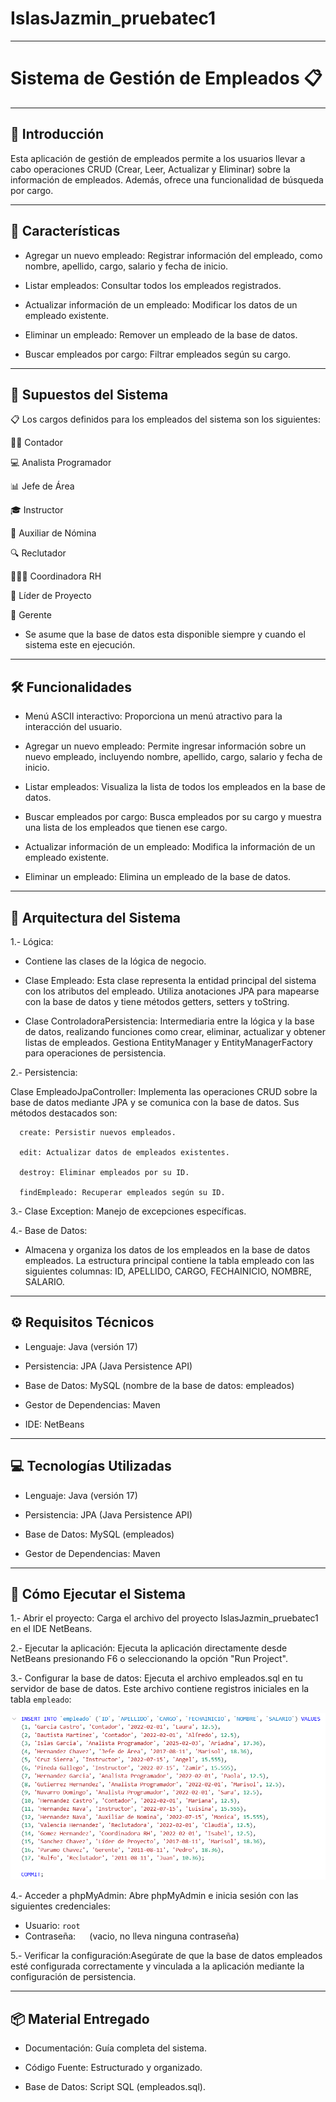 # IslasJazmin_pruebatec1
---
# Sistema de Gestión de Empleados 📋

---
## 🌟 **Introducción**
Esta aplicación de gestión de empleados permite a los usuarios llevar a cabo operaciones CRUD (Crear, Leer, Actualizar y Eliminar) sobre la información de empleados. Además, ofrece una funcionalidad de búsqueda por cargo.

---
## 🎯 **Características**

- Agregar un nuevo empleado: Registrar información del empleado, como nombre, apellido, cargo, salario y fecha de inicio.

- Listar empleados: Consultar todos los empleados registrados.

- Actualizar información de un empleado: Modificar los datos de un empleado existente.

- Eliminar un empleado: Remover un empleado de la base de datos.

- Buscar empleados por cargo: Filtrar empleados según su cargo.

---
## 📝 **Supuestos del Sistema**
📋 Los cargos definidos para los empleados del sistema son los siguientes:

👩‍💼 Contador

💻 Analista Programador

📊 Jefe de Área

🎓 Instructor

🧾 Auxiliar de Nómina

🔍 Reclutador

🧑‍🤝‍🧑 Coordinadora RH

🚀 Líder de Proyecto

🏢 Gerente

- Se asume que la base de datos esta disponible siempre y cuando el sistema este en ejecución.
---
## 🛠️ **Funcionalidades**

- Menú ASCII interactivo: Proporciona un menú atractivo para la interacción del usuario.

- Agregar un nuevo empleado: Permite ingresar información sobre un nuevo empleado, incluyendo nombre, apellido, cargo, salario y fecha de inicio.

- Listar empleados: Visualiza la lista de todos los empleados en la base de datos.

- Buscar empleados por cargo: Busca empleados por su cargo y muestra una lista de los empleados que tienen ese cargo.

- Actualizar información de un empleado: Modifica la información de un empleado existente.

- Eliminar un empleado: Elimina un empleado de la base de datos.

---
## 🔄 **Arquitectura del Sistema**

1.- Lógica:

- Contiene las clases de la lógica de negocio.

- Clase Empleado: Esta clase representa la entidad principal del sistema con los atributos del empleado. Utiliza anotaciones JPA para mapearse con la base de datos y tiene métodos getters, setters y toString.

- Clase ControladoraPersistencia: Intermediaria entre la lógica y la base de datos, realizando funciones como crear, eliminar, actualizar y obtener listas de empleados. Gestiona EntityManager y EntityManagerFactory para operaciones de persistencia.

2.- Persistencia:

Clase EmpleadoJpaController: Implementa las operaciones CRUD sobre la base de datos mediante JPA y se comunica con la base de datos. Sus métodos destacados son:

      create: Persistir nuevos empleados.

      edit: Actualizar datos de empleados existentes.

      destroy: Eliminar empleados por su ID.

      findEmpleado: Recuperar empleados según su ID.

3.- Clase Exception: Manejo de excepciones específicas.

4.- Base de Datos:

- Almacena y organiza los datos de los empleados en la base de datos empleados. La estructura principal contiene la tabla empleado con las siguientes columnas: ID, APELLIDO, CARGO, FECHAINICIO, NOMBRE, SALARIO.

---
## ⚙️ **Requisitos Técnicos**
- Lenguaje: Java (versión 17)

- Persistencia: JPA (Java Persistence API)

- Base de Datos: MySQL (nombre de la base de datos: empleados)

- Gestor de Dependencias: Maven

- IDE: NetBeans

---
## 💻 **Tecnologías Utilizadas**
- Lenguaje: Java (versión 17)

- Persistencia: JPA (Java Persistence API)

- Base de Datos: MySQL (empleados)

- Gestor de Dependencias: Maven

---
## 🚀 **Cómo Ejecutar el Sistema**
1.- Abrir el proyecto: Carga el archivo del proyecto IslasJazmin_pruebatec1 en el IDE NetBeans.

2.- Ejecutar la aplicación: Ejecuta la aplicación directamente desde NetBeans presionando F6 o seleccionando la opción "Run Project".

3.- Configurar la base de datos: Ejecuta el archivo empleados.sql en tu servidor de base de datos. Este archivo contiene registros iniciales en la tabla `empleado`:

![Base de Datos](https://github.com/Jazmin-25/IslasJazmin_pruebatec1/blob/main/Registros%20tabla%20empleado.png)

4.- Acceder a phpMyAdmin: Abre phpMyAdmin e inicia sesión con las siguientes credenciales:
 - Usuario: `root`
 - Contraseña: `  ` (vacio, no lleva ninguna contraseña)

5.- Verificar la configuración:Asegúrate de que la base de datos empleados esté configurada correctamente y vinculada a la aplicación mediante la configuración de persistencia.

---
## 📦 **Material Entregado**
- Documentación: Guía completa del sistema.

- Código Fuente: Estructurado y organizado.

- Base de Datos: Script SQL (empleados.sql).
